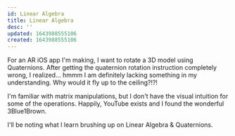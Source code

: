 ```yaml
---
id: Linear Algebra
title: Linear Algebra
desc: ''
updated: 1643988555106
created: 1643988555106
---
```


For an AR iOS app I'm making, I want to rotate a 3D model using Quaternions. After getting the quaternion rotation instruction completely wrong, I realized... hmmm I am definitely lacking something in my understanding. Why would it fly up to the ceiling?!?!

I'm familiar with matrix manipulations, but I don't have the visual intuition for some of the operations. 
Happily, YouTube exists and I found the wonderful 3Blue1Brown.

I'll be noting what I learn brushing up on Linear Algebra & Quaternions. 